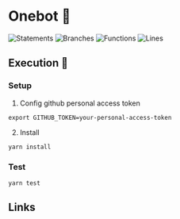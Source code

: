 # Onebot 💯

![Statements](https://img.shields.io/badge/statements-92.32%25-brightgreen.svg?style=flat&logo=jest)
![Branches](https://img.shields.io/badge/branches-64.83%25-red.svg?style=flat&logo=jest)
![Functions](https://img.shields.io/badge/functions-78.78%25-red.svg?style=flat&logo=jest)
![Lines](https://img.shields.io/badge/lines-91.59%25-brightgreen.svg?style=flat&logo=jest)

## Execution 🚀

### Setup

1. Config github personal access token

```
export GITHUB_TOKEN=your-personal-access-token
```

2. Install

```
yarn install
```

### Test

```
yarn test
```

## Links
